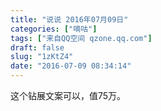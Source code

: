 ```yaml
---
title: "说说 2016年07月09日"
categories: ["嘀咕"]
tags: ["来自QQ空间 qzone.qq.com"]
draft: false
slug: "1zKtZ4"
date: "2016-07-09 08:34:14"
---
```


这个钻展文案可以，值75万。
